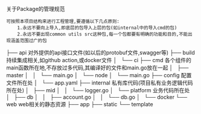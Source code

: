 关于Package的管理规范

    可按照本项目结构来进行工程管理,要遵循以下几点原则:
        1.永远不要向上导入,即底层的包导入上层的包(如internal中的导入cmd的包)
        2.永远不要出现common utils src这种包,每一个包都要有明确的功能和目的,不能出现涵盖范围过广的包

├── api  对外提供的api接口文件(如以后的protobuf文件,swagger等)
├── build 持续集成相关,如github action,或docker文件
│   └── ci
├── cmd 各个组件的main函数所在地,不存放过多代码,其编译好的文件和main.go放在一起
│   ├── master
│   │   └── main.go
│   └── node
│       └── main.go
├── config 配置文件所在处
│   └── app.yaml
├── internal 私有库代码(项目私有业务逻辑代码所在处)
│   ├── mid
│   │   └── logger.go
│   └── platform 业务代码所在处
│       ├── db
│       │   ├── account.go
│       │   └── db.go
│       └── docker
└── web  web相关的静态资源
    ├── app
    ├── static
    └── template
